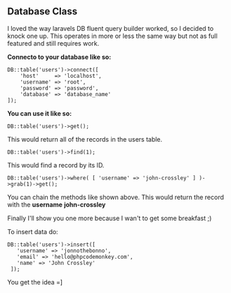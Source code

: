 ## Database Class

I loved the way laravels DB fluent query builder worked, so I decided to knock one
up. This operates in more or less the same way but not as full featured and still requires work.

**Connecto to your database like so:**

	DB::table('users')->connect([
		'host'	   => 'localhost',
		'username' => 'root',
		'password' => 'password',
		'database' => 'database_name'
	]);

**You can use it like so:**

	DB::table('users')->get();

This would return all of the records in the users table.

	DB::table('users')->find(1);

This would find a record by its ID.

	DB::table('users')->where( [ 'username' => 'john-crossley' ] )->grab(1)->get();

You can chain the methods like shown above. This would return the record with
the **username** **john-crossley**

Finally I'll show you one more because I wan't to get some breakfast ;)

To insert data do:

	DB::table('users')->insert([
	   'username' => 'jonnothebonno',
	   'email' => 'hello@phpcodemonkey.com',
	   'name' => 'John Crossley'
	 ]);

You get the idea =]
